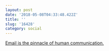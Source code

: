```yaml
---
layout: post
date: '2018-05-08T04:33:48.422Z'
title: ''
slug: '16428'
category: social
---
```

[Email is the pinnacle of human communication.](http://email-is-good.com/2018/05/04/everybody-has-an-email/)
